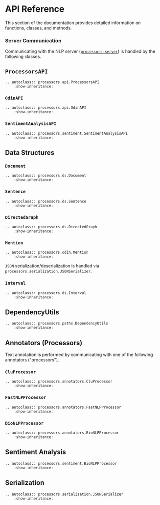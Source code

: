 # API Reference

This section of the documentation provides detailed information on functions, classes, and methods.

### Server Communication

Communicating with the NLP server ([`processors-server`](https://github.com/myedibleenso/processors-server)) is handled by the following classes.

## `ProcessorsAPI`

```eval_rst
.. autoclass:: processors.api.ProcessorsAPI
    :show-inheritance:
```

### `OdinAPI`

```eval_rst
.. autoclass:: processors.api.OdinAPI
    :show-inheritance:
```

### `SentimentAnalysisAPI`

```eval_rst
.. autoclass:: processors.sentiment.SentimentAnalysisAPI
    :show-inheritance:
```

## Data Structures

### `Document`

```eval_rst
.. autoclass:: processors.ds.Document
    :show-inheritance:
```

### `Sentence`

```eval_rst
.. autoclass:: processors.ds.Sentence
    :show-inheritance:
```

### `DirectedGraph`

```eval_rst
.. autoclass:: processors.ds.DirectedGraph
    :show-inheritance:
```

### `Mention`

```eval_rst
.. autoclass:: processors.odin.Mention
    :show-inheritance:
```

`JSON` serialization/deserialization is handled via `processors.serialization.JSONSerializer`.

### `Interval`

```eval_rst
.. autoclass:: processors.ds.Interval
    :show-inheritance:
```

## DependencyUtils
```eval_rst
.. autoclass:: processors.paths.DependencyUtils
    :show-inheritance:
```

## Annotators (Processors)

Text annotation is performed by communicating with one of the following annotators ("processors").  

### `CluProcessor`

```eval_rst
.. autoclass:: processors.annotators.CluProcessor
    :show-inheritance:
```

### `FastNLPProcessor`

```eval_rst
.. autoclass:: processors.annotators.FastNLPProcessor
    :show-inheritance:
```

### `BioNLPProcessor`

```eval_rst
.. autoclass:: processors.annotators.BioNLPProcessor
    :show-inheritance:
```

## Sentiment Analysis

```eval_rst
.. autoclass:: processors.sentiment.BioNLPProcessor
    :show-inheritance:
```

## Serialization

```eval_rst
.. autoclass:: processors.serialization.JSONSerializer
    :show-inheritance:
```
